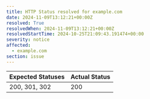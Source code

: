 ```yaml
---
title: HTTP Status resolved for example.com
date: 2024-11-09T13:12:21+00:00Z
resolved: True
resolvedWhen: 2024-11-09T13:12:21+00:00Z
resolvedStartTime: 2024-10-25T21:09:43.191474+00:00
severity: notice
affected:
  - example.com
section: issue
---
```


| Expected Statuses | Actual Status  |
|-------------------|----------------|
| 200, 301, 302 | 200 |
